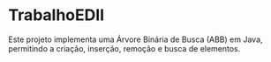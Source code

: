 # TrabalhoEDII
Este projeto implementa uma Árvore Binária de Busca (ABB) em Java, permitindo a criação, inserção, remoção e busca de elementos.
